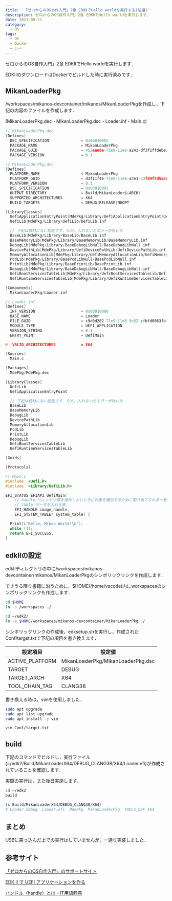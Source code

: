 ```yaml
---
title: '「ゼロからのOS自作入門」2章 EDKⅡでHello worldを実行する(前編)'
description: ゼロからのOS自作入門」2章 EDKⅡでHello worldを実行します．
date: 2021-09-21
category: 
  - OS
tags:
  - OS
  - Docker
  - C++
---
```


<!-- https://www.hamlet-engineer.com -->
ゼロからのOS自作入門」2章 EDKⅡでHello worldを実行します．

EDKⅡのダウンロードはDockerでビルドした時に実行済みです．

<!-- more -->

<ClientOnly>
  <CallInArticleAdsense />
</ClientOnly>






## MikanLoaderPkg
/workspaces/mikanos-devcontainer/mikanos/MikanLoaderPkgを作成し，下記の内容のファイルを作成します．

(MikanLoaderPkg.dec・MikanLoaderPkg.dsc・Loader.inf・Main.c)

```C
// MikanLoaderPkg.dec
[Defines]
  DEC_SPECIFICATION              = 0x00010005
  PACKAGE_NAME                   = MikanLoaderPkg
  PACKAGE_GUID                   = 452eae8e-71e9-11e8-a243-df3f1ffdebe1
  PACKAGE_VERSION                = 0.1
```

```C
// MikanLoaderPkg.dsc
[Defines]
  PLATFORM_NAME                  = MikanLoaderPkg
  PLATFORM_GUID                  = d3f11f4e-71e9-11e8-a7e1-33fd4f7d5a3e
  PLATFORM_VERSION               = 0.1
  DSC_SPECIFICATION              = 0x00010005
  OUTPUT_DIRECTORY               = Build/MikanLoader$(ARCH)
  SUPPORTED_ARCHITECTURES        = X64
  BUILD_TARGETS                  = DEBUG|RELEASE|NOOPT

[LibraryClasses]
  UefiApplicationEntryPoint|MdePkg/Library/UefiApplicationEntryPoint/UefiApplicationEntryPoint.inf
  UefiLib|MdePkg/Library/UefiLib/UefiLib.inf

  // 下記は教材にない設定です．ただ，入れないとエラーが吐いた
  BaseLib|MdePkg/Library/BaseLib/BaseLib.inf
  BaseMemoryLib|MdePkg/Library/BaseMemoryLib/BaseMemoryLib.inf
  DebugLib|MdePkg/Library/BaseDebugLibNull/BaseDebugLibNull.inf
  DevicePathLib|MdePkg/Library/UefiDevicePathLib/UefiDevicePathLib.inf
  MemoryAllocationLib|MdePkg/Library/UefiMemoryAllocationLib/UefiMemoryAllocationLib.inf
  PcdLib|MdePkg/Library/BasePcdLibNull/BasePcdLibNull.inf
  PrintLib|MdePkg/Library/BasePrintLib/BasePrintLib.inf
  DebugLib|MdePkg/Library/BaseDebugLibNull/BaseDebugLibNull.inf
  UefiBootServicesTableLib|MdePkg/Library/UefiBootServicesTableLib/UefiBootServicesTableLib.inf
  UefiRuntimeServicesTableLib|MdePkg/Library/UefiRuntimeServicesTableLib/UefiRuntimeServicesTableLib.inf

[Components]
  MikanLoaderPkg/Loader.inf
```

```C
// Loader.inf
[Defines]
  INF_VERSION                    = 0x00010006
  BASE_NAME                      = Loader
  FILE_GUID                      = c9d0d202-71e9-11e8-9e52-cfbfd0063fbf
  MODULE_TYPE                    = UEFI_APPLICATION
  VERSION_STRING                 = 0.1
  ENTRY_POINT                    = UefiMain

#  VALID_ARCHITECTURES           = X64

[Sources]
  Main.c

[Packages]
  MdePkg/MdePkg.dec

[LibraryClasses]
  UefiLib
  UefiApplicationEntryPoint

  // 下記は教材にない設定です．ただ，入れないとエラーが吐いた
  BaseLib
  BaseMemoryLib
  DebugLib
  DevicePathLib
  MemoryAllocationLib
  PcdLib
  PrintLib
  DebugLib
  UefiBootServicesTableLib
  UefiRuntimeServicesTableLib

[Guids]

[Protocols]
```

```C
// Main.c
#include  <Uefi.h>
#include  <Library/UefiLib.h>

EFI_STATUS EFIAPI UefiMain(
    // handle:ウィンドウ等を操作したいときに対象を識別するために割り当てられる一意の番号
    // table:データを入れる表
    EFI_HANDLE image_handle,
    EFI_SYSTEM_TABLE* system_table) {

  Print(L"Hello, Mikan World!\n");
  while (1);
  return EFI_SUCCESS;
}
```


## edkⅡの設定
edkⅡディレクトリの中に/workspaces/mikanos-devcontainer/mikanos/MikanLoaderPkgのシンボリックリンクを作成します．

できうる限り書籍に沿うために，$HOME(/home/vscode)内にworkspacesのシンボリックリンクも作成します．
```sh
cd $HOME
ln -s /workspaces ./

cd ~/edk2/
ln -s $HOME/workspaces/mikanos-devcontainer/MikanLoaderPkg ./
```

シンボリックリンクの作成後，edksetup.shを実行し，作成されたConf/target.txtで下記の項目を書き換えます．

| 設定項目        | 設定値                            | 
| --------------- | --------------------------------- | 
| ACTIVE_PLATFORM | MikanLoaderPkg/MikanLoaderPkg.dsc | 
| TARGET          | DEBUG                             | 
| TARGET_ARCH     | X64                               | 
| TOOL_CHAIN_TAG  | CLANG38                           | 


書き換える時は，vimを使用しました．
```sh
sudo apt upgrade
sudo apt list upgrade
sudo apt install -y vim

vim Conf/target.txt
```

## build
下記のコマンドでビルドし，実行ファイル(~/edk2/Build/MikanLoaderX64/DEBUG_CLANG38/X64/Loader.efi)が作成されていることを確認します．

実際の実行は，また後日実施します．

```sh
cd ~/edk2
build

ls Build/MikanLoaderX64/DEBUG_CLANG38/X64/
# Loader.debug  Loader.efi  MdePkg  MikanLoaderPkg  TOOLS_DEF.X64
```



## まとめ
USBに突っ込んだ上での実行はしていませんが，一通り実装しました．

## 参考サイト
[「ゼロからのOS自作入門」のサポートサイト](https://zero.osdev.jp/)

[EDK II で UEFI アプリケーションを作る](https://osdev-jp.readthedocs.io/ja/latest/2017/create-uefi-app-with-edk2.html)

[ハンドル（handle）とは - IT用語辞典](https://e-words.jp/w/%E3%83%8F%E3%83%B3%E3%83%89%E3%83%AB.html)






<ClientOnly>
  <CallInArticleAdsense />
</ClientOnly>

